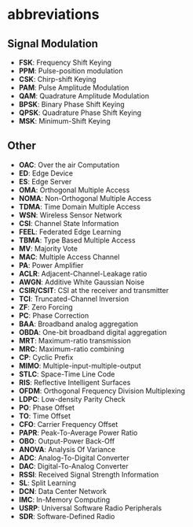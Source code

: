 # abbreviations

## Signal Modulation
* **FSK**: Frequency Shift Keying
* **PPM**: Pulse-position modulation
* **CSK**: Chirp-shift Keying
* **PAM**: Pulse Amplitude Modulation
* **QAM**: Quadrature Amplitude Modulation
* **BPSK**: Binary Phase Shift Keying
* **QPSK**: Quadrature Phase Shift Keying
* **MSK**: Minimum-Shift Keying

## Other
* **OAC**: Over the air Computation
* **ED**: Edge Device
* **ES**: Edge Server
* **OMA**: Orthogonal Multiple Access
* **NOMA**: Non-Orthogonal Multiple Access
* **TDMA**: Time Domain Multiple Access
* **WSN**: Wireless Sensor Network
* **CSI**: Channel State Information
* **FEEL**: Federated Edge Learning
* **TBMA**: Type Based Multiple Access
* **MV**: Majority Vote
* **MAC**: Multiple Access Channel
* **PA**: Power Amplifier
* **ACLR**: Adjacent-Channel-Leakage ratio
* **AWGN**: Additive White Gaussian Noise
* **CSIR/CSIT**: CSI at the receiver and transmitter
* **TCI**: Truncated-Channel Inversion
* **ZF**: Zero Forcing
* **PC**: Phase Correction
* **BAA**: Broadband analog aggregation
* **OBDA**: One-bit broadband digital aggregation
* **MRT**: Maximum-ratio transmission
* **MRC**: Maximum-ratio combining
* **CP**: Cyclic Prefix
* **MIMO**: Multiple-input-multiple-output
* **STLC**: Space-Time Line Code
* **RIS**: Reflective Intelligent Surfaces
* **OFDM**: Orthogonal Frequency Division Multiplexing
* **LDPC**: Low-density Parity Check
* **PO**: Phase Offset
* **TO**: Time Offset
* **CFO**: Carrier Frequency Offset
* **PAPR**: Peak-To-Average Power Ratio
* **OBO**: Output-Power Back-Off
* **ANOVA**: Analysis Of Variance
* **ADC**: Analog-To-Digital Converter
* **DAC**: Digital-To-Analog Converter
* **RSSI**: Received Signal Strength Information
* **SL**: Split Learning
* **DCN**: Data Center Network
* **IMC**: In-Memory Computing
* **USRP**: Universal Software Radio Peripherals
* **SDR**: Software-Defined Radio

